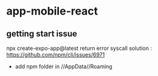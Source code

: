# app-mobile-react

## getting start issue
npx create-expo-app@latest return error syscall
solution : https://github.com/npm/cli/issues/6971
- add npm folder in //AppData//Roaming
